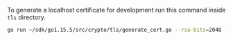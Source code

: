 To generate a localhost certificate for development
run this command inside `tls` directory.

```bash
go run ~/sdk/go1.15.5/src/crypto/tls/generate_cert.go --rsa-bits=2048 --host=localhost
```